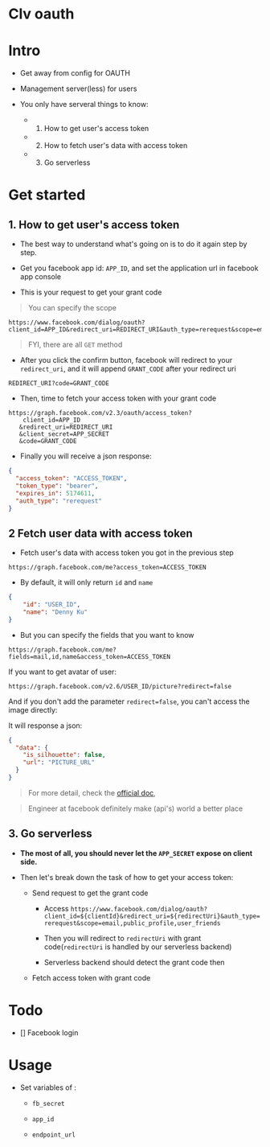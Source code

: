 # Clv oauth

# Intro

- Get away from config for OAUTH

- Management server(less) for users

- You only have serveral things to know:

    - 1. How to get user's access token

    - 2. How to fetch user's data with access token

    - 3. Go serverless

# Get started

## 1.  How to get user's access token

- The best way to understand what's going on is to do it again step by step.

- Get you facebook app id: `APP_ID`, and set the application url in facebook app console

- This is your request to get your grant code

> You can specify the scope

```
https://www.facebook.com/dialog/oauth?client_id=APP_ID&redirect_uri=REDIRECT_URI&auth_type=rerequest&scope=email,public_profile,user_friends
```

> FYI, there are all `GET` method

- After you click the confirm button, facebook will redirect to your `redirect_uri`, and it will append `GRANT_CODE` after your redirect uri

```
REDIRECT_URI?code=GRANT_CODE
```

- Then, time to fetch your access token with your grant code

```
https://graph.facebook.com/v2.3/oauth/access_token?
    client_id=APP_ID
   &redirect_uri=REDIRECT_URI
   &client_secret=APP_SECRET
   &code=GRANT_CODE
```

- Finally you will receive a json response:

```json
{
  "access_token": "ACCESS_TOKEN",
  "token_type": "bearer",
  "expires_in": 5174611,
  "auth_type": "rerequest"
}
```

## 2 Fetch user data with access token

- Fetch user's data with access token you got in the previous step

```
https://graph.facebook.com/me?access_token=ACCESS_TOKEN
```

- By default, it will only return `id` and `name`

```json
{
    "id": "USER_ID",
    "name": "Denny Ku"
}
```

- But you can specify the fields that you want to know

```
https://graph.facebook.com/me?fields=mail,id,name&access_token=ACCESS_TOKEN
```

If you want to get avatar of user:

`https://graph.facebook.com/v2.6/USER_ID/picture?redirect=false`

And if you don't add the parameter `redirect=false`, you can't access the image directly:

It will response a json:

```json
{
  "data": {
    "is_silhouette": false,
    "url": "PICTURE_URL"
  }
}
```

> For more detail, check the [official doc](https://developers.facebook.com/docs/graph-api/reference/user/picture/),

> Engineer at facebook definitely make (api's) world a better place



## 3. Go serverless

- **The most of all, you should never let the `APP_SECRET` expose on client side.**

- Then let's break down the task of how to get your access token:

    - Send request to get the grant code

        - Access `https://www.facebook.com/dialog/oauth?client_id=${clientId}&redirect_uri=${redirectUri}&auth_type=rerequest&scope=email,public_profile,user_friends`

        - Then you will redirect to `redirectUri` with grant code(`redirectUri` is handled by our serverless backend)

        - Serverless backend should detect the grant code then

    - Fetch access token with grant code


# Todo

- [] Facebook login

# Usage

- Set variables of :
  
  - `fb_secret`
  
  - `app_id`
  
  - `endpoint_url`